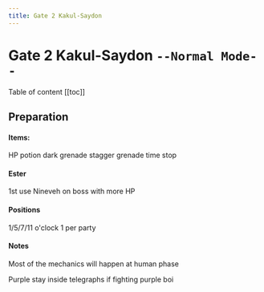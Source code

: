 ```yaml
---
title: Gate 2 Kakul-Saydon
---
```


# Gate 2 Kakul-Saydon `--Normal Mode--`

Table of content
[[toc]]

## Preparation

#### Items:

HP potion
dark grenade
stagger grenade
time stop

#### Ester

1st use Nineveh on boss with more HP

#### Positions

1/5/7/11 o'clock 1 per party

#### Notes

Most of the mechanics will happen at human phase

Purple stay inside telegraphs if fighting purple boi
